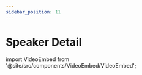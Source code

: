 ```yaml
---
sidebar_position: 11
---
```


# Speaker Detail

import VideoEmbed from '@site/src/components/VideoEmbed/VideoEmbed';

<VideoEmbed src="https://www.loom.com/embed/877f1370554c446f97da1315f45709ca?sid=6a0f09d9-0b3a-4187-b82e-ef2d73619448" title="Video Title" />
